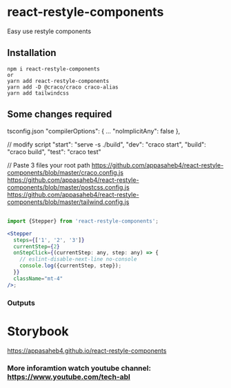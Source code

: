 # react-restyle-components

Easy use restyle components

## Installation

```
npm i react-restyle-components
or
yarn add react-restyle-components
yarn add -D @craco/craco craco-alias
yarn add tailwindcss

```

## Some changes required

tsconfig.json
"compilerOptions": {
...
"noImplicitAny": false
},

// modify script
"start": "serve -s ./build",
"dev": "craco start",
"build": "craco build",
"test": "craco test"

// Paste 3 files your root path
https://github.com/appasaheb4/react-restyle-components/blob/master/craco.config.js
https://github.com/appasaheb4/react-restyle-components/blob/master/postcss.config.js
https://github.com/appasaheb4/react-restyle-components/blob/master/tailwind.config.js

##

```jsx
import {Stepper} from 'react-restyle-components';

<Stepper
  steps={['1', '2', '3']}
  currentStep={2}
  onStepClick={(currentStep: any, step: any) => {
    // eslint-disable-next-line no-console
    console.log({currentStep, step});
  }}
  className="mt-4"
/>;
```

### Outputs

# Storybook

https://appasaheb4.github.io/react-restyle-components

### More inforamtion watch youtube channel: https://www.youtube.com/tech-abl
